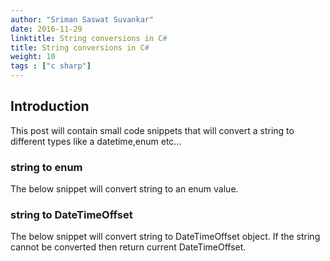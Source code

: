 ```yaml
---
author: "Sriman Saswat Suvankar"
date: 2016-11-29
linktitle: String conversions in C#
title: String conversions in C#
weight: 10
tags : ["c sharp"]
---
```



## Introduction

This post will contain small code snippets that will convert a string to different types like a datetime,enum etc...

### string to enum
The below snippet will convert string to an enum value.

<script src="https://gist.github.com/srimans/72069a4c39497e177bc940f3e1149287.js"></script>

### string to DateTimeOffset

The below snippet will convert string to DateTimeOffset object. If the string cannot be converted then return current DateTimeOffset.

<script src="https://gist.github.com/srimans/2c451780b578d83552ba810468f36403.js"></script>

